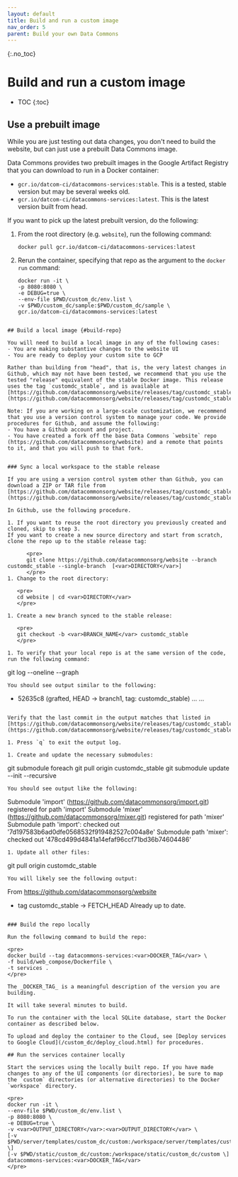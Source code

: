 ```yaml
---
layout: default
title: Build and run a custom image
nav_order: 5
parent: Build your own Data Commons
---
```


{:.no_toc}
# Build and run a custom image

* TOC
{:toc}


## Use a prebuilt image

While you are just testing out data changes, you don't need to build the website, but can just use a prebuilt Data Commons image.

Data Commons provides two prebuilt images in the Google Artifact Registry that you can download to run in a Docker container:

- `gcr.io/datcom-ci/datacommons-services:stable`. This is a tested, stable version but may be several weeks old.
- `gcr.io/datcom-ci/datacommons-services:latest`. This is the latest version built from head.

If you want to pick up the latest prebuilt version, do the following:

1. From the root directory (e.g. `website`), run the following command:

   ```shell  
   docker pull gcr.io/datcom-ci/datacommons-services:latest
   ```
1. Rerun the container, specifying that repo as the argument to the `docker run` command:

   ```shell
   docker run -it \
   -p 8080:8080 \
   -e DEBUG=true \
   --env-file $PWD/custom_dc/env.list \
   -v $PWD/custom_dc/sample:$PWD/custom_dc/sample \
   gcr.io/datcom-ci/datacommons-services:latest
```

## Build a local image {#build-repo}

You will need to build a local image in any of the following cases:
- You are making substantive changes to the website UI
- You are ready to deploy your custom site to GCP

Rather than building from "head", that is, the very latest changes in Github, which may not have been tested, we recommend that you use the tested "release" equivalent of the stable Docker image. This release uses the tag `customdc_stable`, and is available at [https://github.com/datacommonsorg/website/releases/tag/customdc_stable](https://github.com/datacommonsorg/website/releases/tag/customdc_stable).

Note: If you are working on a large-scale customization, we recommend that you use a version control system to manage your code. We provide procedures for Github, and assume the following:
- You have a Github account and project.
- You have created a fork off the base Data Commons `website` repo (https://github.com/datacommonsorg/website) and a remote that points to it, and that you will push to that fork. 


### Sync a local workspace to the stable release

If you are using a version control system other than Github, you can download a ZIP or TAR file from [https://github.com/datacommonsorg/website/releases/tag/customdc_stable](https://github.com/datacommonsorg/website/releases/tag/customdc_stable). 

In Github, use the following procedure.

1. If you want to reuse the root directory you previously created and cloned, skip to step 3. 
If you want to create a new source directory and start from scratch, clone the repo up to the stable release tag:

      <pre>
      git clone https://github.com/datacommonsorg/website --branch customdc_stable --single-branch  [<var>DIRECTORY</var>]
      </pre>
1. Change to the root directory:

   <pre>
   cd website | cd <var>DIRECTORY</var>
   </pre>

1. Create a new branch synced to the stable release:

   <pre>
   git checkout -b <var>BRANCH_NAME</var> customdc_stable
   </pre>

1. To verify that your local repo is at the same version of the code, run the following command:

   ```
   git log --oneline --graph
   ```
   You should see output similar to the following:

   ```
   * 52635c8 (grafted, HEAD -> branch1, tag: customdc_stable) ...
   ...
   ```

   Verify that the last commit in the output matches that listed in [https://github.com/datacommonsorg/website/releases/tag/customdc_stable](https://github.com/datacommonsorg/website/releases/tag/customdc_stable).

1. Press `q` to exit the output log.

1. Create and update the necessary submodules:

   ```
   git submodule foreach git pull origin customdc_stable
   git submodule update --init --recursive
   ```
   You should see output like the following:

   ```
   Submodule 'import' (https://github.com/datacommonsorg/import.git) registered for path 'import'
   Submodule 'mixer' (https://github.com/datacommonsorg/mixer.git) registered for path 'mixer'
   Submodule path 'import': checked out '7d197583b6ad0dfe0568532f919482527c004a8e'
   Submodule path 'mixer': checked out '478cd499d4841a14efaf96ccf71bd36b74604486'
   ```
1. Update all other files:

   ```
   git pull origin customdc_stable
   ```
   You will likely see the following output:

   ```
   From https://github.com/datacommonsorg/website 
   * tag               customdc_stable -> FETCH_HEAD
   Already up to date.
   ```

### Build the repo locally

Run the following command to build the repo:

<pre>
docker build --tag datacommons-services:<var>DOCKER_TAG</var> \
-f build/web_compose/Dockerfile \
-t services .
</pre>

The _DOCKER_TAG_ is a meaningful description of the version you are building.

It will take several minutes to build.

To run the container with the local SQLite database, start the Docker container as described below.

To upload and deploy the container to the Cloud, see [Deploy services to Google Cloud](/custom_dc/deploy_cloud.html) for procedures.

## Run the services container locally

Start the services using the locally built repo. If you have made changes to any of the UI components (or directories), be sure to map the `custom` directories (or alternative directories) to the Docker `workspace` directory.

<pre>  
docker run -it \
--env-file $PWD/custom_dc/env.list \
-p 8080:8080 \
-e DEBUG=true \
-v <var>OUTPUT_DIRECTORY</var>:<var>OUTPUT_DIRECTORY</var> \
[-v $PWD/server/templates/custom_dc/custom:/workspace/server/templates/custom_dc/custom \]
[-v $PWD/static/custom_dc/custom:/workspace/static/custom_dc/custom \]
datacommons-services:<var>DOCKER_TAG</var>
</pre>
